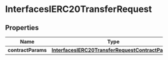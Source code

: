 

# InterfacesIERC20TransferRequest


## Properties

| Name | Type | Description | Notes |
|------------ | ------------- | ------------- | -------------|
|**contractParams** | [**InterfacesIERC20TransferRequestContractParams**](InterfacesIERC20TransferRequestContractParams.md) |  |  |



